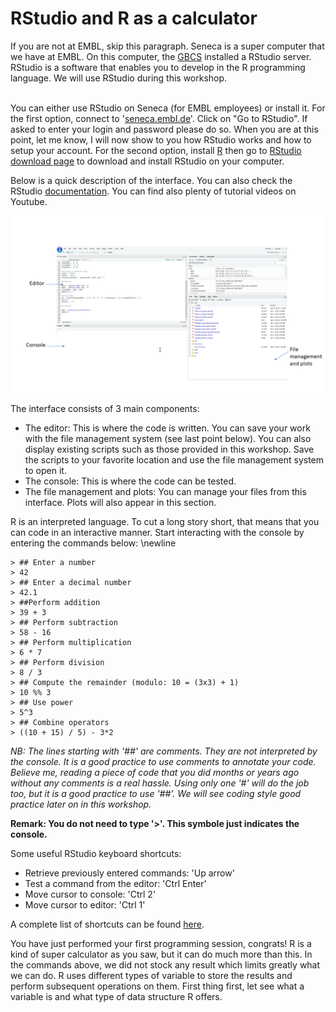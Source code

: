 # RStudio and R as a calculator

  If you are not at EMBL, skip this paragraph. Seneca is a super computer that we have at EMBL. On this computer, the [GBCS](https://gbcs.embl.de/portal/tiki-index.php) installed a RStudio server. RStudio is a software that enables you to develop in the R programming language. We will use RStudio during this workshop. <br><br>
  
  You can either use RStudio on Seneca (for EMBL employees) or install it. For the first option, connect to '[seneca.embl.de](seneca.embl.de)'. Click on "Go to RStudio". If asked to enter your login and password please do so. When you are at this point, let me know, I will now show to you how RStudio works and how to setup your account.
  For the second option, install [R](https://cran.r-project.org/mirrors.html) then go to [RStudio download page](https://www.rstudio.com/products/rstudio/download/) to download and install RStudio on your computer. 
  
  Below is a quick description of the interface. You can also check the RStudio [documentation](https://support.rstudio.com/hc/en-us/categories/200035113-Documentation). You can find also plenty of tutorial videos on Youtube.
  
  
![RStudio interface \label{figure3}](rstudio.png)

  
The interface consists of 3 main components:

* The editor: This is where the code is written. You can save your work with the file management system (see last point below). You can also display existing scripts such as those provided in this workshop. Save the 
scripts to your favorite location and use the file management system to open it. 
* The console: This is where the code can be tested.
* The file management and plots: You can manage your files from this interface. Plots will also appear in this section.


R is an interpreted language. To cut a long story short, that means that you can code in an interactive manner. Start interacting with the console by entering the commands below:
\newline

```
> ## Enter a number
> 42
> ## Enter a decimal number
> 42.1
> ##Perform addition
> 39 + 3
> ## Perform subtraction
> 58 - 16
> ## Perform multiplication
> 6 * 7
> ## Perform division
> 8 / 3
> ## Compute the remainder (modulo: 10 = (3x3) + 1)
> 10 %% 3
> ## Use power
> 5^3
> ## Combine operators
> ((10 + 15) / 5) - 3*2
```
	
*NB: The lines starting with '##' are comments. They are not interpreted by the console. It is a good practice to use comments to annotate your code. Believe me, reading a piece of code that you did months or years ago without any comments is a real hassle. Using only one '#' will do the job too, but it is a good practice to use '##'. We will see coding style good practice later on in this workshop.*
	
**Remark: You do not need to type '>'. This symbole just indicates the console.**

  
Some useful RStudio keyboard shortcuts:

* Retrieve previously entered commands:  'Up arrow'
* Test a command from the editor: 'Ctrl Enter'
* Move cursor to console: 'Ctrl 2'
* Move cursor to editor: 'Ctrl 1'  

A complete list of shortcuts can be found [here](https://support.rstudio.com/hc/en-us/articles/200711853-Keyboard-Shortcuts).

You have just performed your first programming session, congrats! R is a kind of super calculator as you saw, but it can do much more than this. 
In the commands above, we did not stock any result which limits greatly what we can do. R uses different types of variable to store the results and perform subsequent operations on them. First thing first, let see what a variable is and what type of data structure R offers.    
